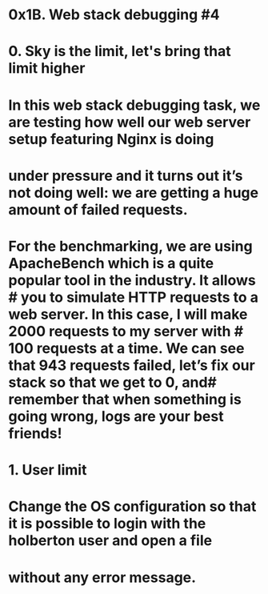# 0x1B. Web stack debugging #4
# 0. Sky is the limit, let's bring that limit higher
# In this web stack debugging task, we are testing how well our web server setup featuring Nginx is doing
# under pressure and it turns out it’s not doing well: we are getting a huge amount of failed requests.
# For the benchmarking, we are using ApacheBench which is a quite popular tool in the industry. It allows  # you to simulate HTTP requests to a web server. In this case, I will make 2000 requests to my server with # 100 requests at a time. We can see that 943 requests failed, let’s fix our stack so that we get to 0, and# remember that when something is going wrong, logs are your best friends!

# 1. User limit
# Change the OS configuration so that it is possible to login with the holberton user and open a file 
# without any error message.
